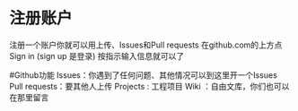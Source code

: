 # 注册账户
注册一个账户你就可以用上传、Issues和Pull requests
在github.com的上方点Sign in (sign up 是登录)
按指示输入信息就可以了

#Github功能
Issues：你遇到了任何问题、其他情况可以到这里开一个Issues
Pull requests：要其他人上传
Projects : 工程项目
Wiki ：自由文库，你们也可以在那里留言
